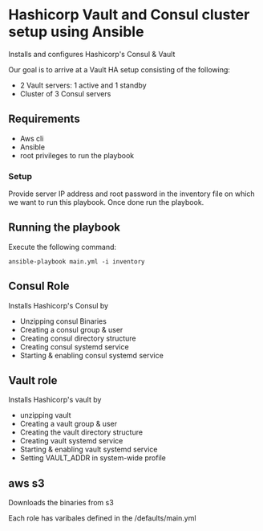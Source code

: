 # Hashicorp Vault and Consul cluster setup using Ansible


Installs and configures Hashicorp's Consul & Vault

Our goal is to arrive at a Vault HA setup consisting of the following:

* 2 Vault servers: 1 active and 1 standby
* Cluster of 3 Consul servers

Requirements
------------

* Aws cli
* Ansible 
* root privileges to run the playbook

### Setup

Provide server IP address and root password in the inventory file on which we want to run this playbook. Once done run the playbook.


## Running the playbook
Execute the  following command:

```
ansible-playbook main.yml -i inventory
```
## Consul Role

Installs Hashicorp's Consul by

* Unzipping consul Binaries
* Creating a consul group & user
* Creating consul directory structure
* Creating consul systemd service
* Starting & enabling consul systemd service


## Vault role

Installs Hashicorp's vault by

* unzipping vault
* Creating a vault group & user
* Creating the vault directory structure
* Creating vault systemd service
* Starting & enabling vault systemd service
* Setting VAULT_ADDR in system-wide profile

## aws s3
Downloads the binaries from s3 


Each role has varibales defined in the /defaults/main.yml
